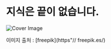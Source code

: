 # 지식은 끝이 없습니다.
![Cover Image](https://image.freepik.com/vector-gratis/icono-de-infinito_1034-617.jpg)

이미지 출처 :  [freepik](https"// freepik.es/)

## 
